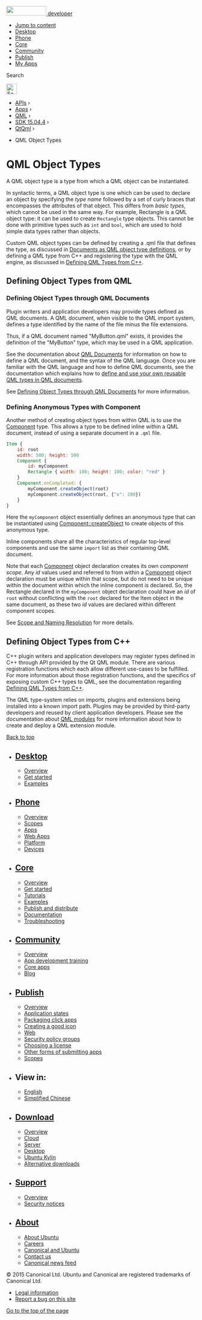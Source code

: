 <a href="https://developer.ubuntu.com/" class="logo-ubuntu"><img src="https://developer.ubuntu.com/assets/sites/ubuntu/latest/u/img/logos/logo-ubuntu-orange.svg" width="106" height="25" /> <span>developer</span></a>

-   [Jump to content](index.html#main-content)
-   [Desktop](https://developer.ubuntu.com/en/desktop/)
-   [Phone](https://developer.ubuntu.com/en/phone/)
-   [Core](https://developer.ubuntu.com/core)
-   [Community](https://developer.ubuntu.com/en/community/)
-   [Publish](https://developer.ubuntu.com/en/publish/)
-   [My Apps](https://myapps.developer.ubuntu.com/)

Search

<img src="https://developer.ubuntu.com/assets/sites/ubuntu/latest/u/img/search-white.svg" alt="Search" height="28" />

-   [APIs](../../../../index.html) ›
-   [Apps](../../../index.html) ›
-   [QML](../../index.html) ›
-   <a href="../index.html" class="sub-nav-item">SDK 15.04.4</a> ›
-   <a href="../QtQml/index.html" class="sub-nav-item">QtQml</a> ›

<!-- -->

-   QML Object Types

QML Object Types
================

<span class="subtitle"></span>
<span id="details"></span>
A QML object type is a type from which a QML object can be instantiated.

In syntactic terms, a QML object type is one which can be used to declare an object by specifying the *type name* followed by a set of curly braces that encompasses the attributes of that object. This differs from *basic types*, which cannot be used in the same way. For example, Rectangle is a QML object type: it can be used to create `Rectangle` type objects. This cannot be done with primitive types such as `int` and `bool`, which are used to hold simple data types rather than objects.

Custom QML object types can be defined by creating a .qml file that defines the type, as discussed in [Documents as QML object type definitions](../QtQml.qtqml-documents-definetypes/index.html), or by defining a QML type from C++ and registering the type with the QML engine, as discussed in [Defining QML Types from C++](../QtQml.qtqml-cppintegration-definetypes/index.html).

<span id="defining-object-types-from-qml"></span>
Defining Object Types from QML
------------------------------

<span id="defining-object-types-through-qml-documents"></span>
### Defining Object Types through QML Documents

Plugin writers and application developers may provide types defined as QML documents. A QML document, when visible to the QML import system, defines a type identified by the name of the file minus the file extensions.

Thus, if a QML document named "MyButton.qml" exists, it provides the definition of the "MyButton" type, which may be used in a QML application.

See the documentation about [QML Documents](../QtQml.qtqml-documents-topic/index.html) for information on how to define a QML document, and the syntax of the QML language. Once you are familiar with the QML language and how to define QML documents, see the documentation which explains how to [define and use your own reusable QML types in QML documents](../QtQml.qtqml-documents-definetypes/index.html).

See [Defining Object Types through QML Documents](../QtQml.qtqml-documents-definetypes/index.html) for more information.

<span id="defining-anonymous-types-with-component"></span>
### Defining Anonymous Types with Component

Another method of creating object types from within QML is to use the [Component](../QtQml.Component/index.html) type. This allows a type to be defined inline within a QML document, instead of using a separate document in a `.qml` file.

``` qml
Item {
    id: root
    width: 500; height: 500
    Component {
        id: myComponent
        Rectangle { width: 100; height: 100; color: "red" }
    }
    Component.onCompleted: {
        myComponent.createObject(root)
        myComponent.createObject(root, {"x": 200})
    }
}
```

Here the `myComponent` object essentially defines an anonymous type that can be instantiated using [Component::createObject](../QtQml.Component/index.html#createObject-method) to create objects of this anonymous type.

Inline components share all the characteristics of regular top-level components and use the same `import` list as their containing QML document.

Note that each [Component](../QtQml.Component/index.html) object declaration creates its own *component scope*. Any *id* values used and referred to from within a [Component](../QtQml.Component/index.html) object declaration must be unique within that scope, but do not need to be unique within the document within which the inline component is declared. So, the Rectangle declared in the `myComponent` object declaration could have an *id* of `root` without conflicting with the `root` declared for the Item object in the same document, as these two *id* values are declared within different component scopes.

See [Scope and Naming Resolution](../QtQml.qtqml-documents-scope/index.html) for more details.

<span id="defining-object-types-from-c"></span>
Defining Object Types from C++
------------------------------

C++ plugin writers and application developers may register types defined in C++ through API provided by the Qt QML module. There are various registration functions which each allow different use-cases to be fulfilled. For more information about those registration functions, and the specifics of exposing custom C++ types to QML, see the documentation regarding [Defining QML Types from C++](../QtQml.qtqml-cppintegration-definetypes/index.html).

The QML type-system relies on imports, plugins and extensions being installed into a known import path. Plugins may be provided by third-party developers and reused by client application developers. Please see the documentation about [QML modules](../QtQml.qtqml-modules-topic/index.html) for more information about how to create and deploy a QML extension module.

[Back to top](index.html#)

-   [Desktop](https://developer.ubuntu.com/en/desktop/)
    ---------------------------------------------------

    -   [Overview](https://developer.ubuntu.com/en/desktop/)
    -   [Get started](http://snapcraft.io/?utm_source=developer.ubuntu.com&utm_medium=devportal&utm_term=snaps%20snapcraft%20desktop&utm_content=menu&utm_campaign=duc_snappers)
    -   [Examples](https://github.com/ubuntu/snappy-playpen)

-   [Phone](https://developer.ubuntu.com/en/phone/)
    -----------------------------------------------

    -   [Overview](https://developer.ubuntu.com/en/phone/)
    -   [Scopes](https://developer.ubuntu.com/en/phone/scopes/)
    -   [Apps](https://developer.ubuntu.com/en/phone/apps/)
    -   [Web Apps](https://developer.ubuntu.com/en/phone/web/)
    -   [Platform](https://developer.ubuntu.com/en/phone/platform/)
    -   [Devices](https://developer.ubuntu.com/en/phone/devices/)

-   [Core](https://developer.ubuntu.com/core)
    -----------------------------------------

    -   [Overview](https://developer.ubuntu.com/core)
    -   [Get started](https://developer.ubuntu.com/core/get-started)
    -   [Tutorials](https://developer.ubuntu.com/core/tutorials)
    -   [Examples](https://developer.ubuntu.com/core/examples)
    -   [Publish and distribute](https://developer.ubuntu.com/core/publish-and-distribute)
    -   [Documentation](https://developer.ubuntu.com/core/documentation)
    -   [Troubleshooting](https://developer.ubuntu.com/core/troubleshooting)

-   [Community](https://developer.ubuntu.com/en/community/)
    -------------------------------------------------------

    -   [Overview](https://developer.ubuntu.com/en/community/)
    -   [App development training](https://developer.ubuntu.com/en/community/training/)
    -   [Core apps](https://developer.ubuntu.com/en/community/core-apps/)
    -   [Blog](https://developer.ubuntu.com/en/community/blog/)

-   [Publish](https://developer.ubuntu.com/en/publish/)
    ---------------------------------------------------

    -   [Overview](https://developer.ubuntu.com/en/publish/)
    -   [Application states](https://developer.ubuntu.com/en/publish/application-states/)
    -   [Packaging click apps](https://developer.ubuntu.com/en/publish/packaging-click-apps/)
    -   [Creating a good icon](https://developer.ubuntu.com/en/publish/creating-a-good-icon/)
    -   [Web](https://developer.ubuntu.com/en/publish/web/)
    -   [Security policy groups](https://developer.ubuntu.com/en/publish/security-policy-groups/)
    -   [Choosing a license](https://developer.ubuntu.com/en/publish/choosing-a-license/)
    -   [Other forms of submitting apps](https://developer.ubuntu.com/en/publish/other-forms-of-submitting-apps/)
    -   [Scopes](https://developer.ubuntu.com/en/publish/scopes/)

-   View in:
    --------

    -   [English](index.html "Change to language: English")
    -   [Simplified Chinese](index.html "Change to language: Simplified Chinese")

-   [Download](http://ubuntu.com/download/)
    ---------------------------------------

    -   [Overview](http://ubuntu.com/download)
    -   [Cloud](http://ubuntu.com/download/cloud)
    -   [Server](http://ubuntu.com/download/server)
    -   [Desktop](http://ubuntu.com/download/desktop)
    -   [Ubuntu Kylin](http://ubuntu.com/download/ubuntu-kylin)
    -   [Alternative downloads](http://ubuntu.com/download/alternative-downloads)

-   [Support](http://ubuntu.com/support/)
    -------------------------------------

    -   [Overview](http://ubuntu.com/support)
    -   [Security notices](http://www.ubuntu.com/usn/)

-   [About](http://ubuntu.com/about/)
    ---------------------------------

    -   [About Ubuntu](http://ubuntu.com/about/about-ubuntu)
    -   [Careers](http://www.canonical.com/careers)
    -   [Canonical and Ubuntu](http://ubuntu.com/about/canonical-and-ubuntu)
    -   [Contact us](http://ubuntu.com/about/contact-us)
    -   [Canonical news feed](http://insights.ubuntu.com/feed/)

© 2015 Canonical Ltd. Ubuntu and Canonical are registered trademarks of Canonical Ltd.

-   [Legal information](http://www.ubuntu.com/legal)
-   [Report a bug on this site](https://bugs.launchpad.net/developer-ubuntu-com/)

<span class="accessibility-aid">[Go to the top of the page](index.html#)</span>
